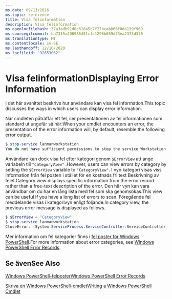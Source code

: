 ```yaml
---
ms.date: 09/13/2016
ms.topic: reference
title: Visa felinformation
description: Visa felinformation
ms.openlocfilehash: 37a3adb91d0e616a5c7f27bcab866f8da139f969
ms.sourcegitcommit: ba7315a496986451cfc1296b659d73ea2373d3f0
ms.translationtype: MT
ms.contentlocale: sv-SE
ms.lasthandoff: 12/10/2020
ms.locfileid: "92653062"
---
```

# <a name="displaying-error-information"></a><span data-ttu-id="1ca6c-103">Visa felinformation</span><span class="sxs-lookup"><span data-stu-id="1ca6c-103">Displaying Error Information</span></span>

<span data-ttu-id="1ca6c-104">I det här avsnittet beskrivs hur användare kan visa fel information.</span><span class="sxs-lookup"><span data-stu-id="1ca6c-104">This topic discusses the ways in which users can display error information.</span></span>

<span data-ttu-id="1ca6c-105">När cmdleten påträffar ett fel, ser presentationen av fel informationen som standard ut ungefär så här:</span><span class="sxs-lookup"><span data-stu-id="1ca6c-105">When your cmdlet encounters an error, the presentation of the error information will, by default, resemble the following error output.</span></span>

```powershell
$ stop-service lanmanworkstation
You do not have sufficient permissions to stop the service Workstation.
```

<span data-ttu-id="1ca6c-106">Användare kan dock visa fel efter kategori genom `$ErrorView` att ange variabeln till `"CategoryView"` .</span><span class="sxs-lookup"><span data-stu-id="1ca6c-106">However, users can view errors by category by setting the `$ErrorView` variable to `"CategoryView"`.</span></span> <span data-ttu-id="1ca6c-107">I vyn kategori visas viss information från fel posten i stället för en kostnads fri text Beskrivning av felet.</span><span class="sxs-lookup"><span data-stu-id="1ca6c-107">Category view displays specific information from the error record rather than a free-text description of the error.</span></span> <span data-ttu-id="1ca6c-108">Den här vyn kan vara användbar om du har en lång lista med fel som ska genomsökas.</span><span class="sxs-lookup"><span data-stu-id="1ca6c-108">This view can be useful if you have a long list of errors to scan.</span></span> <span data-ttu-id="1ca6c-109">Föregående fel meddelande visas i kategorivyn enligt följande.</span><span class="sxs-lookup"><span data-stu-id="1ca6c-109">In category view, the previous error message is displayed as follows.</span></span>

```powershell
$ $ErrorView = "CategoryView"
$ stop-service lanmanworkstation
CloseError: (System.ServiceProcess.ServiceController:ServiceController) [stop-service], ServiceCommandException
```

<span data-ttu-id="1ca6c-110">Mer information om fel kategorier finns i [fel poster för Windows PowerShell](./windows-powershell-error-records.md).</span><span class="sxs-lookup"><span data-stu-id="1ca6c-110">For more information about error categories, see [Windows PowerShell Error Records](./windows-powershell-error-records.md).</span></span>

## <a name="see-also"></a><span data-ttu-id="1ca6c-111">Se även</span><span class="sxs-lookup"><span data-stu-id="1ca6c-111">See Also</span></span>

[<span data-ttu-id="1ca6c-112">Windows PowerShell-felposter</span><span class="sxs-lookup"><span data-stu-id="1ca6c-112">Windows PowerShell Error Records</span></span>](./windows-powershell-error-records.md)

[<span data-ttu-id="1ca6c-113">Skriva en Windows PowerShell-cmdlet</span><span class="sxs-lookup"><span data-stu-id="1ca6c-113">Writing a Windows PowerShell Cmdlet</span></span>](./writing-a-windows-powershell-cmdlet.md)
